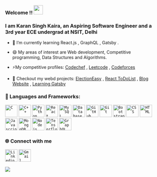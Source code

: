 ### Welcome !! <img src="https://raw.githubusercontent.com/MartinHeinz/MartinHeinz/master/wave.gif" width="30px">


### I am Karan Singh Kaira, an Aspiring Software Engineer and a 3rd year ECE undergrad at NSIT, Delhi

- 🔬 I’m currently learning React.js , GraphQL , Gatsby .
- 😄 My areas of interest are  Web development, Competitive programming, Data Structures and Algorithms.
-  ⚡My competitive profiles: [Codechef](https://www.codechef.com/users/karankaira) , [Leetcode](https://leetcode.com/mandh_budhi_huon_me/) , [Codeforces](https://codeforces.com/profile/mandh_bhudhi_huon_me) 

- 🔭 Checkout my webd projects: [ElectionEasy](https://electioneasy.herokuapp.com/) , [React ToDoList](https://react-todo-list-karan-kaira.netlify.app/) ,  [Blog Website](https://dry-meadow-11414.herokuapp.com/)  , [Learning Gatsby](https://me-learning-gatsby.netlify.app/) 

 
 ### 🔧 Languages and Frameworks:
<code><img width="40px" src="https://img.icons8.com/color/3x/c-programming.png" title="C"/></code>
<code><img width="40px" src="https://img.icons8.com/color/4x/c-plus-plus-logo.png" title="C++"/></code>
<code><img width="40px" src="https://img.icons8.com/color/4x/000000/python.png" title="Python"/></code>
<code><img width="40px" src="https://img.icons8.com/plasticine/100/000000/react.png" title="React"/></code>
<code><img width="40px" src="https://img.icons8.com/ios/4x/00758f/mysql-logo.png" title="MySQL"/></code>
<code><img width="40px" src="https://img.icons8.com/dusk/64/000000/database-restore.png" title="Database"/></code>
<code><img width="40px" src="https://img.icons8.com/fluent/8x/github.png" title="GitHub"/></code>
<code><img width="40px" src="https://img.icons8.com/color/2x/git.png" title="Git"/></code>
<code><img width="40px" src="https://img.icons8.com/color/2x/bootstrap.png" title="Bootstrap"/></code>
<code><img width="40px" src="https://img.icons8.com/color/48/000000/css3.png" title="CSS"/></code>
<code><img width="40px" src="https://img.icons8.com/color/48/000000/html-5.png" title="HTML"/></code>
<code><img width="40px" src="https://img.icons8.com/color/48/000000/javascript-logo-1.png" title="Javascript"/></code>
<code><img width="40px" src="https://img.icons8.com/color/8x/000000/mongodb.png" title="MongoDB"/></code>
<code><img width="40px" src="https://img.icons8.com/color/8x/000000/nodejs.png" title="Nodejs"/></code>
<code><img width="40px" src="https://img.icons8.com/color/8x/000000/tensorflow.png" title="Tensorflow"/></code>
<code><img width="40px" src="https://img.icons8.com/color/8x/000000/graphql.png" title="GraphQL"/></code>



### 🌐 Connect with me 
<code><a href="https://www.linkedin.com/in/karankaira/"><img width="40px" src="https://img.icons8.com/color/8x/000000/linkedin.png" title="Linkedin"/></a></code>
<code><a href="mailto:kairakaran362@gmail.com"><img width="40px" src="https://img.icons8.com/fluent/48/000000/gmail.png" title="Gmail"/></a></code>



 <img src = "https://github-readme-stats.vercel.app/api?username=KaranKaira&theme=cobalt&count_private=true&show_icons=true&include_all_commits=true">

